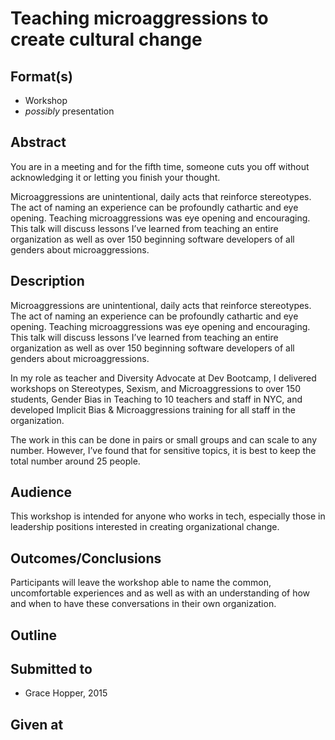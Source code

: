 # Teaching microaggressions to create cultural change

## Format(s)

* Workshop
* *possibly* presentation

## Abstract
You are in a meeting and for the fifth time, someone cuts you off without acknowledging it or letting you finish your thought. 

Microaggressions are unintentional, daily acts that reinforce stereotypes.  The act of naming an experience can be profoundly cathartic and eye opening. Teaching microaggressions was eye opening and encouraging.  This talk will discuss lessons I’ve learned from teaching an entire organization as well as over 150 beginning software developers of all genders about microaggressions.


## Description
Microaggressions are unintentional, daily acts that reinforce stereotypes.  The act of naming an experience can be profoundly cathartic and eye opening. Teaching microaggressions was eye opening and encouraging.  This talk will discuss lessons I’ve learned from teaching an entire organization as well as over 150 beginning software developers of all genders about microaggressions.

In my role as teacher and Diversity Advocate at Dev Bootcamp, I delivered workshops on Stereotypes, Sexism, and Microaggressions to over 150 students, Gender Bias in Teaching to 10 teachers and staff in NYC, and developed Implicit Bias & Microaggressions training for all staff in the organization.

The work in this can be done in pairs or small groups and can scale to any number.  However, I’ve found that for sensitive topics, it is best to keep the total number around 25 people.

## Audience
This workshop is intended for anyone who works in tech, especially those in leadership positions interested in creating organizational change.

## Outcomes/Conclusions
Participants will leave the workshop able to name the common, uncomfortable experiences and as well as with an understanding of how and when to have these conversations in their own organization.

## Outline


## Submitted to

* Grace Hopper, 2015


## Given at
